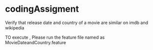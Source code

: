 # codingAssigment
Verify that release date and country of a movie are similar on imdb and wikipedia

TO execute , Please run the feature file named as MovieDateandCountry.feature
